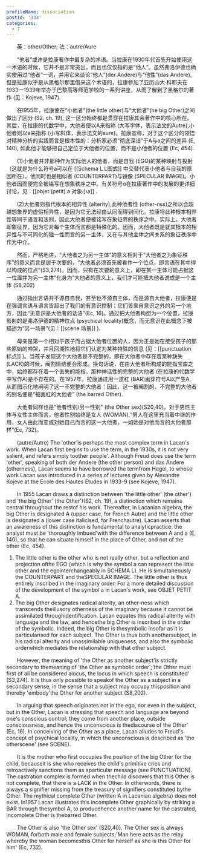 ```yaml
---
profileName: dissociation
postId: '333'
categories:
  - 7
---
```

‌‌‌‌　　英：other/Other; 法：autre/Aure


‌‌‌‌　　“他者”或许是拉康著作中最复杂的术语。当拉康在1930年代首先开始使用这一术语的时候，它并不是非常突出，而且也仅仅指的是“他人”。虽然弗洛伊德也确实使用过“他者”一词，并用它来谈论“他人”(der Andere)与“他性”(das Andere), 但是拉康似乎是从黑格尔那里借来这个术语的，拉康参加了亚历山大·科耶夫在1933一1939年举办于巴黎高等师范学校的一系列讲座，从而了解到了黑格尔的著作 (见：Kojeve, 1947).

‌‌‌‌　　在I955年，拉康便在“小他者”(the little other)与“大他者”(he big Other)之间做出了区分 (S2, ch. 19), 这一区分始终都是贯穿在拉康其余著作中的核心所在。其后，在拉康的代数学中，大他者便以A来指称 (大写字体，表示法文的Autre),小他者则以a来指称 (小写斜体，表示法文的aure)。拉康宣称，对于这个区分的领悟对精神分析的实践而言是根本性的：分析家必须“彻底深谙”于A与a之间的差异 (E, 140), 如此他才能够把自己定位于大他者的位置，而不是小他者的位置 (Ec, 454).

‌‌‌‌　　(1)小他者并非那种作为实际他人的他者，而是自我 (EGO)的某种映射与投射（这就是为什么符号a可以在 [[Schema L L图式]] 中交替代表小他者与自我的原因所在）。他同时也是相似者 (COUNTERPART)与镜像 (SPECULAR IMAGE)。小他者因而便完全被铭写在想象秩序之中。有关符号α在拉康著作中的发展的更详细讨论，见：[[objet (petit) a 对象小a]] .

‌‌‌‌　　(2)大他者则指代根本的相异性 (alterity),此种他者性 (other-nss)之所以会超越想象界的虚假相异性，是因为它无法经由认同而得到同化。拉康将此种根本相异性等同于语言和法则，因此大他者便被铭写在象征界的秩序之中。实际上，大他者即象征界，因为它对每个主体而言都是特殊化的。因而，大他者既是就其根本的相异性与不可同化的独一性而言的另一主体，又在与其他主体之间关系的象征秩序中作为中介。

‌‌‌‌　　然而，严格地讲，“大他者之为另一主体”的意义相对于“大他者之为象征秩序”的意义而言是居于次要的，“大他者必须首先被看作一个位点，即言语在其中得以构成的位点”(S3,274)。因而，只有在次要的意义上，即在某一主体可能占据这一位置并为另一主体“化身为”大他者的意义上，我们才可能把大他者说成是一个主体 (S8,202)

‌‌‌‌　　通过指出言语并不源自自我，甚至也不源自主体，而是源自大他者，拉康便是在强调言语与语言皆超出了我们的有意识控制；它们皆来自意识之外的另一个地方，因此“无意识是大他者的话语”(Ec, 16)。通过把大他者构想为一个位置，拉康影射的是弗洛伊德的精神位点 (psychical locality)概念，而无意识在此概念下被描述为“另一场景”(见：[[scene 场景]] ).

‌‌‌‌　　母亲是第一个相对于孩子而占据大他者位置的人，因为正是她在接受孩子的那些原始的啼哭，并且回溯性地将它们认定为某种特殊的信息 (见：[[punctuation 标点]] )。当孩子发现这个大他者是不完整的，即在大他者中存在着某种缺失 (LACK)的时候，阉割情结便会形成。换句话说，在由大他者所构成的能指宝库之中，始终都存在着一个丢失的能指。那种神话性的完整的大他者 (在拉康的代数学中写作A)是不存在的。在1957年，拉康通过用一道杠 (BAR)画穿符号A以产生A, 从而图示化地闸明了这一不完整的大他者：因此，这一被阉割的、不完整的大他者的别名便是“被画杠的大他者" (the barred Other).

‌‌‌‌　　大他者同样也是“他者性别/另一性别" (the Other sex)(S20,40)。对于男性主体与女性主体而言，他者性别始终是女人 (WOMAN),“男人在这里充当着中继的作用，女人由此而变成对她自己而言的这一大他者，一如她是对他而言的大他者那样”(Ec, 732)。


‌‌‌‌　　(autre/Autre) The 'other'is perhaps the most complex term in Lacan's work. When Lacan first begins to use the term, in the 1930s, it is not very salient, and refers simply toother people'. Although Freud does use the term 'other', speaking of both der Andere (the other person) and das Andere (otherness), Lacan seems to have borrowed the termfrom Hegel, to whose work Lacan was introduced in a series of lectures given by Alexandre Kojeve at the Ecole des Hautes Etudes in 1933-9 (see Kojeve, 1947).

‌‌‌‌　　In 1955 Lacan draws a distinction between 'the little other' (the other') and 'the big Other' (the Other')(S2, ch. 19), a distinction which remains central throughout the restof his work. Thereafter, in Lacanian algebra, the big Other is designated A (upper case, for French Autre) and the little other is designated a (lower case italicised, for Frenchautre). Lacan asserts that an awareness of this distinction is fundamental to analyticpractice: the analyst must be 'thoroughly imbued'with the difference between A and a (E, 140), so that he can situate himself in the place of Other, and not of the other (Ec, 454).
1. The little other is the other who is not really other, but a reflection and projection ofthe EGO (which is why the symbol a can represent the little other and the egointerchangeably in SCHEMA L). He is simultaneously the COUNTERPART and theSPECULAR IMAGE. The little other is thus entirely inscribed in the imaginary order. For a more detailed discussion of the development of the symbol a in Lacan's work, see OBJET PETIT A.
2. The big Other designates radical alterity, an other-ness which transcends theillusory otherness of the imaginary because it cannot be assimilated throughidentification. Lacan equates this radical alterity with language and the law, and hencethe big Other is inscribed in the order of the symbolic. Indeed, the big Other is thesymbolic insofar as it is particularised for each subject. The Other is thus both anothersubject, in his radical alterity and unassimilable uniqueness, and also the symbolic orderwhich mediates the relationship with that other subject.

‌‌‌‌　　However, the meaning of 'the Other as another subject'is strictly secondary to themeaning of 'the Other as symbolic order';'the Other must first of all be considered alocus, the locus in which speech is constituted' (S3,274). It is thus only possible to speakof the Other as a subject in a secondary sense, in the sense that a subject may occupy thisposition and thereby 'embody'the Other for another subject (S8,202).

‌‌‌‌　　In arguing that speech originates not in the ego, nor even in the subject, but in the Other, Lacan is stressing that speech and language are beyond one's conscious control; they come from another place, outside consciousness, and hence the unconscious is thediscourse of the Other' (Ec, 16). In conceiving of the Other as a place, Lacan alludes to Freud's concept of psychical locality, in which the unconscious is described as 'the otherscene' (see SCENE).

‌‌‌‌　　It is the mother who first occupies the position of the big Other for the child, becauseit is she who receives the child's primitive cries and retroactively sanctions them as aparticular message (see PUNCTUATION). The castration complex is formed when thechild discovers that this Other is not complete, that there is a LACK in the Other. In otherwords, there is always a signifier missing from the treasury of signifiers constituted bythe Other. The mythical complete Other (written A in Lacanian algebra) does not exist. In1957 Lacan illustrates this incomplete Other graphically by striking a BAR through thesymbol A, to producehence another name for the castrated, incomplete Other is thebarred Other.

‌‌‌‌　　The Other is also 'the Other sex' (S20,40). The Other sex is always WOMAN, forboth male and female subjects;'Man here acts as the relay whereby the woman becomesthis Other for herself as she is this Other for him' (Ec, 732).

